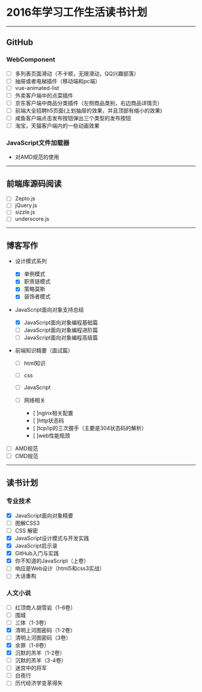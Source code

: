 # 2016年学习工作生活读书计划

--------------------------------------------------------------------------------

## GitHub

### WebComponent

- [ ] 多列表页面滑动（不卡顿，无限滑动，QQ兴趣部落）
- [ ] 抽屉或者电梯插件（移动端和pc端）
- [ ] vue-animated-list
- [ ] 外卖客户端中的点菜插件
- [ ] 京东客户端中商品分类插件（左侧商品类别，右边商品详情页）
- [ ] 前端大全招聘h5页面(上划抽屉的效果，并且顶部有缩小的效果)
- [ ] 咸鱼客户端点击发布按钮弹出三个类型的发布按钮
- [ ] 淘宝，天猫客户端内的一些动画效果

### JavaScript文件加载器

- 对AMD规范的使用

--------------------------------------------------------------------------------

## 前端库源码阅读

- [ ] Zepto.js
- [ ] jQuery.js
- [ ] sizzle.js
- [ ] underscore.js

--------------------------------------------------------------------------------

## 博客写作

- 设计模式系列

  - [x] 单例模式
  - [x] 职责链模式
  - [x] 策略莫斯
  - [x] 装饰者模式

- JavaScript面向对象支持总结

  - [x] JavaScript面向对象编程基础篇
  - [ ] JavaScript面向对象编程进阶篇
  - [ ] JavaScript面向对象编程高级篇

- 前端知识精要（面试篇）

  - [ ] html知识
  - [ ] css
  - [ ] JavaScript
  - [ ] 网络相关

    - [ ]nginx相关配置
    - [ ]http状态码
    - [ ]tcp/ip的三次握手（主要是304状态码的解析）
    - [ ]web性能瓶颈

- [ ] AMD规范
- [ ] CMD规范

--------------------------------------------------------------------------------

## 读书计划

### 专业技术

- [x] JavaScript面向对象精要
- [ ] 图解CSS3
- [ ] CSS 解密
- [x] JavaScript设计模式与开发实践
- [x] JavaScript启示录
- [x] GitHub入门与实践
- [x] 你不知道的JavaScript（上卷）
- [ ] 响应是Web设计（html5和css3实战）
- [ ] 大话重构

### 人文小说

- [ ] 红顶商人胡雪岩（1-6卷）
- [ ] 围城
- [ ] 三体（1-3卷）
- [x] 清明上河图密码（1-2卷）
- [ ] 清明上河图密码（3卷）
- [x] 余罪（1-8卷）
- [x] 沉默的羔羊（1-2卷）
- [ ] 沉默的羔羊（3-4卷）
- [ ] 迷宫中的将军
- [ ] 白夜行
- [ ] 历代经济学变革得失
